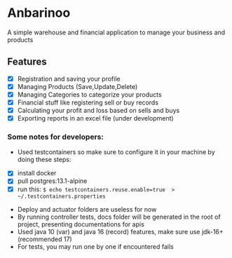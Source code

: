 # Anbarinoo

A simple warehouse and financial application to manage your business and products

## Features

- [x] Registration and saving your profile
- [x] Managing Products (Save,Update,Delete)
- [x] Managing Categories to categorize your products
- [x] Financial stuff like registering sell or buy records
- [x] Calculating your profit and loss based on sells and buys
- [x] Exporting reports in an excel file (under development)

### Some notes for developers:

- Used testcontainers so make sure to configure it in your machine by doing these steps:
- [x] install docker
- [x] pull postgres:13.1-alpine
- [x] run this: ```$ echo testcontainers.reuse.enable=true  > ~/.testcontainers.properties```

- Deploy and actuator folders are useless for now
- By running controller tests, docs folder will be generated in the root of project, presenting documentations
  for apis
- Used java 10 (var) and java 16 (record) features, make sure use jdk-16+(recommended 17)
- For tests, you may run one by one if encountered fails
